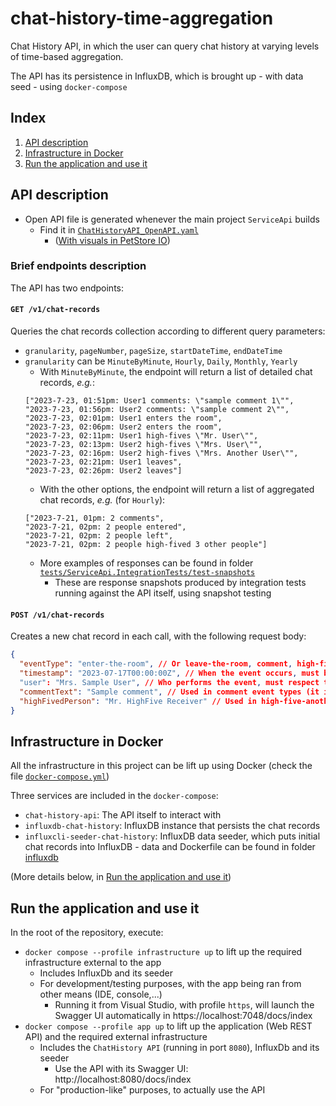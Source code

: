 # chat-history-time-aggregation

Chat History API, in which the user can query chat history at varying levels of time-based aggregation.

The API has its persistence in InfluxDB, which is brought up - with data seed - using `docker-compose`

## Index
1. [API description](#api-description)
2. [Infrastructure in Docker](#infrastructure-in-docker)
1. [Run the application and use it](#run-the-application-and-use-it)

## API description

* Open API file is generated whenever the main project `ServiceApi` builds
    * Find it in [`ChatHistoryAPI_OpenAPI.yaml`](https://github.com/nunohpinheiro/chat-history-time-aggregation/blob/main/ChatHistoryAPI_OpenAPI.yaml)
        * ([With visuals in PetStore IO](https://petstore.swagger.io/?url=https://raw.githubusercontent.com/nunohpinheiro/chat-history-time-aggregation/main/ChatHistoryAPI_OpenAPI.yaml))

### Brief endpoints description
The API has two endpoints:

#### `GET /v1/chat-records`
Queries the chat records collection according to different query parameters:
* `granularity`, `pageNumber`, `pageSize`, `startDateTime`, `endDateTime`
* `granularity` can be `MinuteByMinute`, `Hourly`, `Daily`, `Monthly`, `Yearly`
    * With `MinuteByMinute`, the endpoint will return a list of detailed chat records, _e.g._:
    ```
    ["2023-7-23, 01:51pm: User1 comments: \"sample comment 1\"",
    "2023-7-23, 01:56pm: User2 comments: \"sample comment 2\"",
    "2023-7-23, 02:01pm: User1 enters the room",
    "2023-7-23, 02:06pm: User2 enters the room",
    "2023-7-23, 02:11pm: User1 high-fives \"Mr. User\"",
    "2023-7-23, 02:13pm: User2 high-fives \"Mrs. User\"",
    "2023-7-23, 02:16pm: User2 high-fives \"Mrs. Another User\"",
    "2023-7-23, 02:21pm: User1 leaves",
    "2023-7-23, 02:26pm: User2 leaves"]
    ```
    * With the other options, the endpoint will return a list of aggregated chat records, _e.g._ (for `Hourly`):
    ```
    ["2023-7-21, 01pm: 2 comments",
    "2023-7-21, 02pm: 2 people entered",
    "2023-7-21, 02pm: 2 people left",
    "2023-7-21, 02pm: 2 people high-fived 3 other people"]
    ```
    * More examples of responses can be found in folder [`tests/ServiceApi.IntegrationTests/test-snapshots`](https://github.com/nunohpinheiro/chat-history-time-aggregation/tree/main/tests/ServiceApi.IntegrationTests/test-snapshots)
        * These are response snapshots produced by integration tests running against the API itself, using snapshot testing

#### `POST /v1/chat-records`
Creates a new chat record in each call, with the following request body:
```json
{
  "eventType": "enter-the-room", // Or leave-the-room, comment, high-five-another-user
  "timestamp": "2023-07-17T00:00:00Z", // When the event occurs, must be in format yyyy-MM-ddTHH:mm:ssZ
  "user": "Mrs. Sample User", // Who performs the event, must respect the regex ^[ A-Za-z0-9_@.-]*$
  "commentText": "Sample comment", // Used in comment event types (it is the comment itself)
  "highFivedPerson": "Mr. HighFive Receiver" // Used in high-five-another-user event types (the person that receives the high-five), must respect the regex ^[ A-Za-z0-9_@.-]*$
}
```

## Infrastructure in Docker

All the infrastructure in this project can be lift up using Docker (check the file [`docker-compose.yml`](https://github.com/nunohpinheiro/chat-history-time-aggregation/blob/main/docker-compose.yml))

Three services are included in the `docker-compose`:
* `chat-history-api`: The API itself to interact with
* `influxdb-chat-history`: InfluxDB instance that persists the chat records
* `influxcli-seeder-chat-history`: InfluxDB data seeder, which puts initial chat records into InfluxDB - data and Dockerfile can be found in folder [influxdb](https://github.com/nunohpinheiro/chat-history-time-aggregation/tree/main/influxdb)

(More details below, in [Run the application and use it](#run-the-application-and-use-it))

## Run the application and use it

In the root of the repository, execute:
* `docker compose --profile infrastructure up` to lift up the required infrastructure external to the app
    * Includes InfluxDb and its seeder
    * For development/testing purposes, with the app being ran from other means (IDE, console,...)
        * Running it from Visual Studio, with profile `https`, will launch the Swagger UI automatically in https://localhost:7048/docs/index
* `docker compose --profile app up` to lift up the application (Web REST API) and the required external infrastructure
    * Includes the `ChatHistory API` (running in port `8080`), InfluxDb and its seeder
        * Use the API with its Swagger UI: http://localhost:8080/docs/index
    * For "production-like" purposes, to actually use the API
